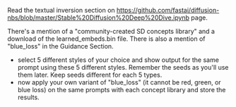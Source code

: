 Read the textual inversion section on https://github.com/fastai/diffusion-nbs/blob/master/Stable%20Diffusion%20Deep%20Dive.ipynb page. 

There's a mention of a "community-created SD concepts library" and a download of the learned_embeds.bin file. 
There is also a mention of "blue_loss" in the Guidance Section.

- select 5 different styles of your choice and show output for the same prompt using these 5 different styles. Remember the seeds as you'll use them later. Keep seeds different for each 5 types.
- now apply your own variant of "blue_loss" (it cannot be red, green, or blue loss) on the same prompts with each concept library and store the results. 
